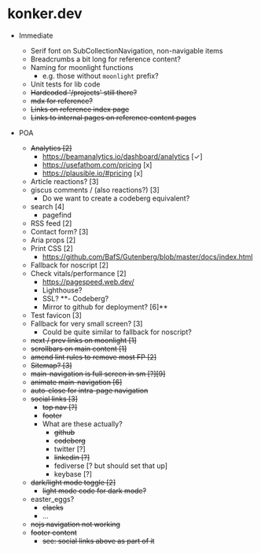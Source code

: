 # konker.dev

- Immediate

  - Serif font on SubCollectionNavigation, non-navigable items
  - Breadcrumbs a bit long for reference content?
  - Naming for moonlight functions
    - e.g. those without `moonlight` prefix?
  - Unit tests for lib code
  - ~~Hardcoded '/projects' still there?~~
  - ~~mdx for reference?~~
  - ~~Links on reference index page~~
  - ~~Links to internal pages on reference content pages~~

- POA
  - ~~Analytics [2]~~
    - https://beamanalytics.io/dashboard/analytics [✓]
    - https://usefathom.com/pricing [x]
    - https://plausible.io/#pricing [x]
  - Article reactions? [3]
  - giscus comments / (also reactions?) [3]
    - Do we want to create a codeberg equivalent?
  - search [4]
    - pagefind
  - RSS feed [2]
  - Contact form? [3]
  - Aria props [2]
  - Print CSS [2]
    - https://github.com/BafS/Gutenberg/blob/master/docs/index.html
  - Fallback for noscript [2]
  - Check vitals/performance [2]
    - https://pagespeed.web.dev/
    - Lighthouse?
    - SSL?
      \*\*- Codeberg?
    - Mirror to github for deployment? [6]\*\*
  - Test favicon [3]
  - Fallback for very small screen? [3]
    - Could be quite similar to fallback for noscript?
  - ~~next / prev links on moonlight [1]~~
  - ~~scrollbars on main content [1]~~
  - ~~amend lint rules to remove most FP [2]~~
  - ~~Sitemap? [3]~~
  - ~~main-navigation is full screen in sm [?][9]~~
  - ~~animate main-navigation [6]~~
  - ~~auto-close for intra-page navigation~~
  - ~~social links [3]~~
    - ~~top nav [?]~~
    - ~~footer~~
    - What are these actually?
      - ~~github~~
      - ~~codeberg~~
      - twitter [?]
      - ~~linkedin [?]~~
      - fediverse [? but should set that up]
      - keybase [?]
  - ~~dark/light mode toggle [2]~~
    - ~~light mode code for dark mode?~~
  - easter_eggs?
    - ~~clacks~~
    - ...
  - ~~nojs navigation not working~~
  - ~~footer content~~
    - ~~see: social links above as part of it~~
